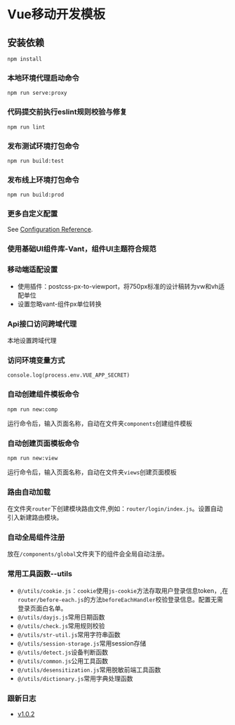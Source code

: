 <!--
 * @Description: readme文档
 * @Version: 0.1
 * @Autor: Chenyt
-->
# Vue移动开发模板

## 安装依赖
```
npm install
```

### 本地环境代理启动命令
```
npm run serve:proxy

```
### 代码提交前执行eslint规则校验与修复
```
npm run lint
```

### 发布测试环境打包命令
```
npm run build:test
```
### 发布线上环境打包命令
```
npm run build:prod
```

### 更多自定义配置
See [Configuration Reference](https://cli.vuejs.org/zh/config/).

### 使用基础UI组件库-Vant，组件UI主题符合规范

### 移动端适配设置
* 使用插件：postcss-px-to-viewport，将750px标准的设计稿转为vw和vh适配单位
* 设置忽略vant-组件px单位转换

### Api接口访问跨域代理
本地设置跨域代理
### 访问环境变量方式
 `console.log(process.env.VUE_APP_SECRET)`
### 自动创建组件模板命令
```
npm run new:comp
```

运行命令后，输入页面名称，自动在文件夹`components`创建组件模板

### 自动创建页面模板命令
```
npm run new:view
```

运行命令后，输入页面名称，自动在文件夹`views`创建页面模板

### 路由自动加载
在文件夹`router`下创建模块路由文件,例如：`router/login/index.js`。设置自动引入新建路由模块。

### 自动全局组件注册
放在`/components/global`文件夹下的组件会全局自动注册。


### 常用工具函数--utils
* `@/utils/cookie.js`：`cookie`使用`js-cookie`方法存取用户登录信息token，,在`router/before-each.js`的方法`beforeEachHandler`校验登录信息。配置无需登录页面白名单。
* `@/utils/dayjs.js`常用日期函数
* `@/utils/check.js`常用规则校验
* `@/utils/str-util.js`常用字符串函数
* `@/utils/session-storage.js`常用session存储
* `@/utils/detect.js`设备判断函数
* `@/utils/common.js`公用工具函数
* `@/utils/desensitization.js`常用脱敏前端工具函数
* `@/utils/dictionary.js`常用字典处理函数
### 跟新日志
* [v1.0.2](./CHANGELOG.md "2020-11-16") 